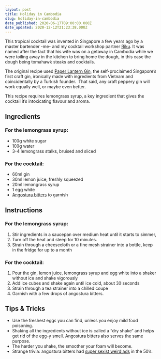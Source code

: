 ```yaml
---
layout: post
title: Holiday in Cambodia
slug: holiday-in-cambodia
date_published: 2020-06-17T09:00:00.000Z
date_updated: 2020-12-12T21:23:38.000Z
---
```


This tropical cocktail was invented in Singapore a few years ago by a master bartender -me- and my cocktail workshop partner [Riku](https://www.instagram.com/rvassinen/). It was named after the fact that his wife was on a getaway in Cambodia while we were toiling away in the kitchen to bring home the dough, in this case the dough being tomahawk steaks and cocktails.

The original recipe used [Paper Lantern Gin](https://drinkpaperlantern.com), the self-proclaimed Singapore’s first craft gin, ironically made with ingredients from Vietnam and coincidentally by a Turkish founder.  That said, any craft peppery gin will work equally well, or maybe even better.

This recipe requires lemongrass syrup, a key ingredient that gives the cocktail it’s intoxicating flavour and aroma.

## Ingredients

### For the lemongrass syrup:

- 100g white sugar
- 100g water
- 3-4 lemongrass stalks, bruised and sliced

### For the cocktail:

- 60ml gin
- 30ml lemon juice, freshly squeezed
- 20ml lemongrass syrup
- 1 egg white
- [Angostura bitters](https://en.wikipedia.org/wiki/Angostura_bitters) to garnish

## Instructions

### For the lemongrass syrup:

1. Stir ingredients in a saucepan over medium heat until it starts to simmer,
2. Turn off the heat and steep for 10 minutes.
3. Strain through a cheesecloth or a fine mesh strainer into a bottle, keep in the fridge for up to a month

### For the cocktail:

1. Pour the gin, lemon juice, lemongrass syrup and egg white into a shaker without ice and shake vigorously
2. Add ice cubes and shake again until ice cold, about 30 seconds
3. Strain through a tea strainer into a chilled coupe
4. Garnish with a few drops of angostura bitters.

## Tips & Tricks

- Use the freshest eggs you can find, unless you enjoy mild food poisoning.
- Shaking all the ingredients without ice is called a “dry shake” and helps get rid of the egg-y smell. Angostura bitters also serves the same purpose.
- The harder you shake, the smoother your foam will become.
- Strange trivia: angostura bitters had [super sexist weird ads](https://punchdrink.com/articles/seriously-whats-up-with-angostura-bitters-vintage-midcentury-ads/) in the 50’s.
